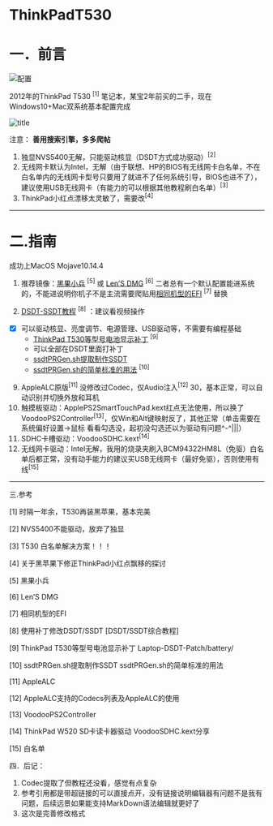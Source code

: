 # ThinkPadT530

# 一．前言
![配置](https://i.imgur.com/mNrrsPx.png)

2012年的ThinkPad T530 <sup>[1]</sup> 笔记本，某宝2年前买的二手，现在Windows10+Mac双系统基本配置完成

![title](https://i.imgur.com/PHtV0hJ.png)

注意：
**善用搜索引擎，多多爬帖**
1. 独显NVS5400无解，只能驱动核显（DSDT方式成功驱动）<sup>[2]</sup>
2. 无线网卡默认为Intel，无解（由于联想、HP的BIOS有无线网卡白名单，不在白名单内的无线网卡型号只要用了就进不了任何系统引导，BIOS也进不了），建议使用USB无线网卡（有能力的可以根据其他教程刷白名单）<sup>[3]</sup>
3. ThinkPad小红点漂移太灵敏了，需要改<sup>[4]</sup>
-------------------------------------------------
 


# 二.指南

 

成功上MacOS Mojave10.14.4

1. 推荐镜像：[黑果小兵](https://blog.daliansky.net)   <sup>[5]</sup> 或   [Len’S DMG](http://bbs.pcbeta.com/search.php?mod=forum&searchid=3518&orderby=lastpost&ascdesc=desc&searchsubmit=yes&kw=Len) <sup>[6]</sup>
二者总有一个默认配置能进系统的，不能进说明你机子不是主流需要爬贴用[相同机型的EFI](http://bbs.pcbeta.com/viewthread-1795904-1-1.html) <sup>[7]</sup> 替换
 
4. [DSDT-SSDT教程](http://bbs.pcbeta.com/forum.php?mod=viewthread&tid=1571455) <sup>[8]</sup> ：建议看视频操作
- [x] 可以驱动核显、亮度调节、电源管理、USB驱动等，不需要有编程基础
	* [ThinkPad T530等型号电池显示补丁](https://github.com/RehabMan/Laptop-DSDT-Patch/blob/master/battery/battery_Lenovo-X220.txt) <sup>[9]</sup>
	* 可以全部在DSDT里面打补丁
	* [ssdtPRGen.sh提取制作SSDT](http://bbs.pcbeta.com/viewthread-1612058-1-7.html)     
	* [ssdtPRGen.sh的简单标准的用法](http://bbs.pcbeta.com/viewthread-1720374-1-2.html) <sup>[10]</sup>
9. AppleALC原版<sup>[11]</sup> 没修改过Codec，仅Audio注入<sup>[12]</sup> 30，基本正常，可以自动识别并切换外放和耳机
10. 触摸板驱动：ApplePS2SmartTouchPad.kext红点无法使用，所以换了VoodooPS2Controller<sup>[13]</sup>，仅Win和Alt键映射反了，其他正常（单击需要在系统偏好设置->鼠标 看看勾选没，起初没勾选还以为驱动有问题^-^|||）
11. SDHC卡槽驱动：VoodooSDHC.kext<sup>[14]</sup>
12. 无线网卡驱动：Intel无解，我用的烧录夹刷入BCM94322HM8L（免驱）白名单后都正常，没有动手能力的建议买USB无线网卡（最好免驱），否则使用有线<sup>[15]</sup>

---

三.参考

 

[1] 时隔一年余，T530再装黑苹果，基本完美

[2] NVS5400不能驱动，放弃了独显

[3] T530 白名单解决方案！！！

[4] 关于黑苹果下修正ThinkPad小红点飘移的探讨

[5] 黑果小兵  

[6] Len’S DMG  
   
[7] 相同机型的EFI

[8] 使用补丁修改DSDT/SSDT [DSDT/SSDT综合教程] 

[9] ThinkPad T530等型号电池显示补丁  Laptop-DSDT-Patch/battery/

[10] ssdtPRGen.sh提取制作SSDT     ssdtPRGen.sh的简单标准的用法 

[11] AppleALC

[12] AppleALC支持的Codecs列表及AppleALC的使用

[13] VoodooPS2Controller

[14] ThinkPad W520 SD卡读卡器驱动 VoodooSDHC.kext分享

[15] 白名单
 
四．后记：

1. Codec提取了但教程还没看，感觉有点复杂
2. 参考引用都是带超链接的可以直接点开，没有链接说明编辑器有问题不是我有问题，后续远景如果能支持MarkDown语法编辑就更好了
3. 这次是完善修改格式
 
